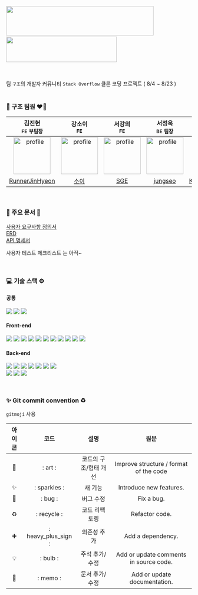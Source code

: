 <img src="https://github.com/seoljuyeon/personal/assets/110334373/b6d1c7d7-8a42-4e01-a38d-5aedffd71e13" width="400" height="80"/>
&nbsp;&nbsp;&nbsp;&nbsp;&nbsp;&nbsp;&nbsp;&nbsp;&nbsp;&nbsp;&nbsp;&nbsp;&nbsp;&nbsp;&nbsp;&nbsp;&nbsp;<img src="https://github.com/seoljuyeon/personal/assets/110334373/cde25712-9307-40f4-868b-95c3ad297576" width="300" height="69"/>

<br> <br> 팀 `구조`의 개발자 커뮤니티 `Stack Overflow` 클론 코딩 프로젝트 ( 8/4 ~ 8/23 )
<br> <br>

### 🚨 구조 팀원 ❤️‍🔥 <br>
|김진현<br>`FE` `부팀장`|강소이<br>`FE`|서강의<br>`FE`|서정욱<br>`BE` `팀장`|김동환<br>`BE`|설주연<br>`BE`|
|:--:|:--:|:--:|:--:|:--:|:--:|
|<img width = "100" alt = "profile" src= "https://github.com/seoljuyeon/personal/assets/110334373/3d7b7505-6a64-40d7-90d1-34eadb6c8315"/>|<img width = "100" alt = "profile" src= "https://github.com/seoljuyeon/personal/assets/110334373/35634f9d-bea6-4599-9737-e732e1863e78"/>|<img width = "100" alt = "profile" src= "https://github.com/seoljuyeon/personal/assets/110334373/20cba34e-eb79-425f-a299-41e749baba66"/>|<img width = "100" alt = "profile" src= "https://github.com/seoljuyeon/personal/assets/110334373/a85ffbb7-3e95-4e19-8248-5df312a51085"/>|<img width = "100" alt = "profile" src= "https://github.com/seoljuyeon/personal/assets/110334373/0350c5e9-e0a1-4461-a613-e05e645239f3"/>|<img width = "100" alt = "profile" src= "https://github.com/seoljuyeon/personal/assets/110334373/9137e6ab-c4c5-4fa5-ae65-4c4d698e9c79"/>|
|[RunnerJinHyeon](https://github.com/RunnerJinHyeon)|[소이](https://github.com/sooooii)|[SGE](https://github.com/ColmiismaL)|[jungseo](https://github.com/Jung-seo)|[KimDONGHWAN9](https://github.com/KimDONGHWAN9)|[seoljuyeon](https://github.com/seoljuyeon)|

<br>

### 🔗 주요 문서 📁

[사용자 요구사항 정의서](https://github.com/seoljuyeon/personal/files/12408788/Stack.Overflow.-.-3.pdf)<br>
[ERD](https://www.erdcloud.com/d/caQ6PDp6qzi77zMpj)<br>
[API 명세서](http://3.39.55.166:8080/swagger-ui/index.html)<br>

사용자 테스트 체크리스트 는 아직~



<br>

### 💻 기술 스택 ⚙️

####  공통

<img src="https://img.shields.io/badge/Discode-5865F2?style=for-the-badge&logo=discode&logoColor=white"/> <img src="https://img.shields.io/badge/git-F05032?style=for-the-badge&logo=git&logoColor=white"> <img src="https://img.shields.io/badge/github-181717?style=for-the-badge&logo=github&logoColor=white">

####  Front-end

<img src="https://img.shields.io/badge/react-61DAFB?style=for-the-badge&logo=react&logoColor=black"> <img src="https://img.shields.io/badge/Create React App-09D3AC?style=for-the-badge&logo=Create React App&logoColor=white"> <img src="https://img.shields.io/badge/Redux-764ABC?style=for-the-badge&logo=Redux&logoColor=white"> <img src="https://img.shields.io/badge/Axios-5A29E4?style=for-the-badge&logo=Axios&logoColor=white"> <img src="https://img.shields.io/badge/React Router-CA4245?style=for-the-badge&logo=React Router&logoColor=white"> <img src="https://img.shields.io/badge/Javascript-F7DF1E?style=for-the-badge&logo=JavaScript&logoColor=black"> <img src="https://img.shields.io/badge/Prettier-F7B93E?style=for-the-badge&logo=Prettier&logoColor=black"> <img src="https://img.shields.io/badge/HTML-E34F26?style=for-the-badge&logo=HTML5&logoColor=white"> <img src="https://img.shields.io/badge/CSS-1572B6?style=for-the-badge&logo=CSS3&logoColor=white"> <img src="https://img.shields.io/badge/Figma-F24E1E?style=for-the-badge&logo=Figma&logoColor=white"> <img src="https://img.shields.io/badge/Tailwind CSS-06B6D4?style=for-the-badge&logo=Tailwind CSS&logoColor=white"/>

####  Back-end

<img src="https://img.shields.io/badge/java-F24E1E?style=for-the-badge&logo=java&logoColor=white"> <img src="https://img.shields.io/badge/SPRING DATA JPA-6DB33F?style=for-the-badge&logo=spring&logoColor=white"> <img src="https://img.shields.io/badge/spring boot-6DB33F?style=for-the-badge&logo=spring boot&logoColor=white"> <img src="https://img.shields.io/badge/spring security-6DB33F?style=for-the-badge&logo=spring security&logoColor=white"> <img src="https://img.shields.io/badge/JWT-d63aff?style=for-the-badge&logo=JSONWebTokens&logoColor=black"> <img src="https://img.shields.io/badge/mysql-4479A1?style=for-the-badge&logo=mysql&logoColor=white"> <img src="https://img.shields.io/badge/h2-004088?style=for-the-badge&logo=h2&logoColor=white">  
<img src="https://img.shields.io/badge/gradle-02303A?style=for-the-badge&logo=gradle&logoColor=white"> <img src="https://img.shields.io/badge/amazon ec2-FF9900?style=for-the-badge&logo=amazon ec2&logoColor=white"> <img src="https://img.shields.io/badge/amazon rds-527FFF?style=for-the-badge&logo=amazon rds&logoColor=white"> 


<br>

### ✨ Git commit convention ♻️

`gitmoji` 사용 

|아이콘|코드|설명|원문|
|:---:|:---:|:---:|:---:|
|🎨|: art :|코드의 구조/형태 개선|Improve structure / format of the code|
|✨|: sparkles :|새 기능|Introduce new features.|
|🐛|: bug :|버그 수정|Fix a bug.|
|♻️|: recycle :|코드 리팩토링|Refactor code.|
|➕|: heavy_plus_sign :|의존성 추가|Add a dependency.|
|💡|: bulb :|주석 추가/수정|Add or update comments in source code.|
|📝|: memo :|문서 추가/수정|Add or update documentation.|












